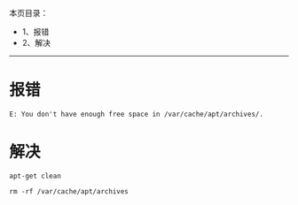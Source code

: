 本页目录：
- 1、报错
- 2、解决

***

# 报错

```shell
E: You don't have enough free space in /var/cache/apt/archives/.
```

# 解决

```shell
apt-get clean

rm -rf /var/cache/apt/archives
```

